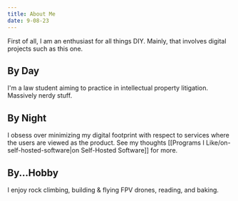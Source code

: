 ```yaml
---
title: About Me
date: 9-08-23
---
```

First of all, I am an enthusiast for all things DIY. Mainly, that involves digital projects such as this one.

## By Day
I'm a law student aiming to practice in intellectual property litigation. Massively nerdy stuff.

## By Night
I obsess over minimizing my digital footprint with respect to services where the users are viewed as the product. See my thoughts [[Programs I Like/on-self-hosted-software|on Self-Hosted Software]] for more.

## By...Hobby
I enjoy rock climbing, building & flying FPV drones, reading, and baking.